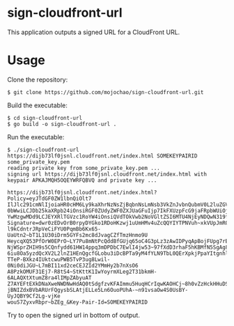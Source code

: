 # sign-cloudfront-url

This application outputs a signed URL for a CloudFront URL.

# Usage

Clone the repository:

    $ git clone https://github.com/mojochao/sign-cloudfront-url.git
    
Build the executable:
    
    $ cd sign-cloudfront-url
    $ go build -o sign-cloudfront-url .

Run the executable:

    $ ./sign-cloudfront-url https://dijb73lf0jsnl.cloudfront.net/index.html SOMEKEYPAIRID some_private_key.pem
    reading private key from some_private_key.pem ...
    signing url https://dijb73lf0jsnl.cloudfront.net/index.html with keypair APKAJMQH5OQEYWRFQBVQ and private key ...
    
    https://dijb73lf0jsnl.cloudfront.net/index.html?Policy=eyJTdGF0ZW1lbnQiOlt7
    IlJlc291cmNlIjoiaHR0cHM6Ly9kaXhrNzNsZjBqbnNsLmNsb3VkZnJvbnQubmV0L2luZGV4Lmh
    0bWwiLCJDb25kaXRpb24iOnsiRGF0ZUdyZWF0ZXJUaGFuIjp7IkFXUzpFcG9jaFRpbWUiOjE1OD
    YwMzgwMDd9LCJEYXRlTGVzc1RoYW4iOnsiQVdTOkVwb2NoVGltZSI6MTU4NjEyNDQwN319fV19&
    Signature=dwr0zEDvOrB0rpyDYGko1RDoHKzwj1uUmHMv4uZcQQYIYTPNVuh~xkVUpJmR0~UJe
    l9kCdntrJRpVeCiFYU0PqmBb6Kx65-UaUtn2~bT1L1U30iDrm5GYFs2mc8dJvagCZfTmzHnmo9U
    HeycqXQ53PfOrW0EPrO~LY7Pu8mNtPcQddBfGUjq65oC4G3pLz3zAwIDPyqApBojFUpg7rBf65P
    NjWSprZHIH9s5CQnfydd61HW14ppq3mDPDbC7EwlI4jw53~97fXdD3rhaF5hKBMfN5SgAg80uiV
    6iu8Oa5yzdQcXV2L2lnZ1HEnQgcfGLobu3iDcBPTa9yM4fYLN9TbL0QErXpkjPpaYItgnhlvDXc
    TTeP-BXkz4IUktcwuPWB5TvP3ug8Lwil-0Ni0diJGU~L7mBI11xd2ceCEJZId2YMmHy2b7nXsO6
    A8PzkOMUF31Ej7-R8tS4~StKttK1IwYoyrmXLeg2T31bkmH-6ALAQXtXtumZ8ra4lIMpZAbyuAT
    Z7AYEFtEXkDNaXweNWDNwHdAQ0tSdgfzvKFAImmu5HuqHCrIqwKAOHCj~8h0vZzHckHHuDS6WIn
    jBNIZdxBVbARUrFQgysbSLAtjELLe5Ln6OuoPUhA-~n91vsaOw4S0UsBY-UyJQBY9Cf2Lg-vjKe
    wouS7ZyxvRbpr~bZEg_&Key-Pair-Id=SOMEKEYPAIRID
    
Try to open the signed url in bottom of output.
